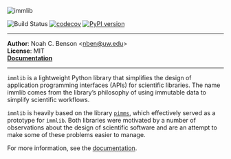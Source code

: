 ![immlib](https://noahbenson.github.io/immlib/_static/logo.svg "immlib")

![Build Status](https://github.com/noahbenson/immlib/actions/workflows/tests.yml/badge.svg)
[![codecov](https://codecov.io/gh/noahbenson/immlib/graph/badge.svg?token=8KO3K6DUX4)](https://codecov.io/gh/noahbenson/immlib)
[![PyPI version](https://badge.fury.io/py/immlib.svg)](https://badge.fury.io/py/immlib)

---

**Author**: Noah C. Benson &lt;[nben@uw.edu](mailto:nben@uw.edu)&gt;  
**License**: MIT  
**[Documentation](https://noahbenson.github.io/immlib)**

---

`immlib` is a lightweight Python library that simplifies the design of
application programming interfaces (APIs) for scientific libraries. The name
immlib comes from the library’s philosophy of using immutable data to simplify
scientific workflows.

`immlib` is heavily based on the library
[`pimms`](https://github.com/noahbenson/pimms), which effectively served as a
prototype for `immlib`. Both libraries were motivated by a number of observations
about the design of scientific software and are an attempt to make some of these
problems easier to manage.

For more information, see the [documentation](https://noahbenson.github.io/immlib).
